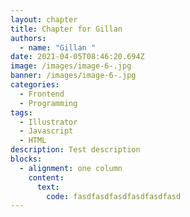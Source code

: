```yaml
---
layout: chapter
title: Chapter for Gillan
authors:
  - name: "Gillan "
date: 2021-04-05T08:46:20.694Z
image: /images/image-6-.jpg
banner: /images/image-6-.jpg
categories:
  - Frontend
  - Programming
tags:
  - Illustrator
  - Javascript
  - HTML
description: Test description
blocks:
  - alignment: one column
    content:
      text:
        code: fasdfasdfasdfasdfasdfasd
---
```

